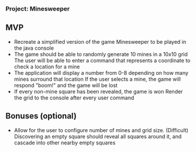 ### Project: Minesweeper
## MVP
 - Recreate a simplified version of the game Minesweeper to be played in the java console 
 - The game should be able to randomly generate 10 mines in a 10x10 grid The user will be able to enter a command that represents a coordinate to check a location for a mine 
 - The application will display a number from 0-8 depending on how many mines surround that location If the user selects a mine, the game will respond "boom!" and the game will be lost 
 - If every non-mine square has been revealed, the game is won Render the grid to the console after every user command

## Bonuses (optional)
 - Allow for the user to configure number of mines and grid size. (Difficult) Discovering an empty square should reveal all squares around it, and cascade into other nearby empty squares
